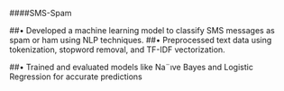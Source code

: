 ####SMS-Spam

##•⁠  ⁠Developed a machine learning model to classify SMS messages as spam or ham using NLP techniques.
##•⁠  ⁠Preprocessed text data using tokenization, stopword removal, and TF-IDF vectorization.

##•⁠  ⁠Trained and evaluated models like Na¨ıve Bayes and Logistic Regression for accurate predictions
